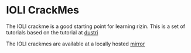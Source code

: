 IOLI CrackMes
=============

The IOLI crackme is a good starting point for learning rizin. This is a set of tutorials based on the tutorial at [dustri](http://dustri.org/b/defeating-ioli-with-rizin.html)

The IOLI crackmes are available at a locally hosted [mirror](https://github.com/rizinorg/rizinbook/raw/master/src/crackmes/ioli/IOLI-crackme.tar.gz)
